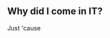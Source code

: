 ##  Why did I come in IT?
Just 'cause
​‫‭‍     ​‫‭‍     ​‫‭‍     ​‫‭‍     ​‫‭‍     ​‫‭‍     ​‫‭‍     ​‫‭‍     ​‫‭‍     ​‫‭‍     ​‫‭‍     ​‫‭‍     ​‫‭‍     ​‫‭‍     ​‫‭‍     ​‫‭‍     ​‫‭‍     ​‫‭‍     ​‫‭‍     ​‫‭‍     ​‫‭‍     ​‫‭‍     ​‫‭‍     ​‫‭‍     ​‫‭‍     ​‫‭‍     ​‫‭‍     ​‫‭‍     ​‫‭‍     ​‫‭‍     ​‫‭‍     ​‫‭‍     ​‫‭‍     ​‫‭‍     ​‫‭‍     ​‫‭‍     ​‫‭‍     ​‫‭‍     ​‫‭‍     ​‫‭‍     ​‫‭‍     ​‫‭‍     ​‫‭‍     ​‫‭‍     ​‫‭‍     ​‫‭‍     ​‫‭‍     ​‫‭‍     ​‫‭‍     ​‫‭‍     ​‫‭‍     ​‫‭‍     ​‫‭‍     ​‫‭‍     ​‫‭‍     ​‫‭‍     ​‫‭‍     ​‫‭‍     ​‫‭‍     ​‫‭‍     ​‫‭‍     ​‫‭‍     ​‫‭‍     ​‫‭‍     ​‫‭‍     ​‫‭‍     ​‫‭‍     ​‫‭‍     ​‫‭‍     ​‫‭‍     ​‫‭‍     ​‫‭‍     ​‫‭‍     ​‫‭‍     ​‫‭‍     ​‫‭‍     ​‫‭‍     ​‫‭‍     ​‫‭‍     ​‫‭‍     ​‫‭‍     ​‫‭‍     ​‫‭‍     ​‫‭‍     ​‫‭‍     ​‫‭‍     ​‫‭‍     ​‫‭‍     ​‫‭‍     ​‫‭‍     ​‫‭‍     ​‫‭‍     ​‫‭‍     ​‫‭‍     ​‫‭‍     ​‫‭‍     ​‫‭‍     ​‫‭‍     ​‫‭‍     ​‫‭‍     ​‫‭‍     ​‫‭‍     ​‫‭‍     ​‫‭‍     ​‫‭‍     ​‫‭‍     ​‫‭‍     ​‫‭‍     ​‫‭‍     ​‫‭‍     ​‫‭‍     ​‫‭‍     ​‫‭‍     ​‫‭‍     ​‫‭‍     ​‫‭‍     ​‫‭‍     ​‫‭‍     ​‫‭‍     ​‫‭‍     ​‫‭‍     ​‫‭‍     ​‫‭‍     ​‫‭‍     ​‫‭‍     ​‫‭‍     ​‫‭‍     ​‫‭‍     ​‫‭‍     ​‫‭‍     ​‫‭‍     ​‫‭‍     ​‫‭‍     ​‫‭‍     ​‫‭‍     ​‫‭‍     ​‫‭‍     ​‫‭‍     ​‫‭‍     ​‫‭‍     ​‫‭‍     ​‫‭‍     ​‫‭‍     ​‫‭‍     ​‫‭‍     ​‫‭‍     ​‫‭‍     ​‫‭‍     ​‫‭‍     ​‫‭‍     ​‫‭‍     ​‫‭‍     ​‫‭‍     ​‫‭‍     ​‫‭‍     ​‫‭‍     ​‫‭‍     ​‫‭‍     ​‫‭‍     ​‫‭‍     ​‫‭‍     ​‫‭‍     ​‫‭‍     ​‫‭‍     ​‫‭‍     ​‫‭‍     ​‫‭‍     ​‫‭‍     ​‫‭‍     ​‫‭‍     ​‫‭‍     ​‫‭‍     ​‫‭‍     ​‫‭‍     ​‫‭‍     ​‫‭‍     ​‫‭‍     ​‫‭‍     ​‫‭‍     ​‫‭‍     ​‫‭‍     ​‫‭‍     ​‫‭‍     ​‫‭‍     ​‫‭‍     ​‫‭‍     ​‫‭‍     ​‫‭‍     ​‫‭‍     ​‫‭‍     ​‫‭‍     ​‫‭‍     ​‫‭‍     ​‫‭‍     ​‫‭‍     ​‫‭‍     ​‫‭‍     ​‫‭‍     ​‫‭‍     ​‫‭‍     ​‫‭‍     ​‫‭‍     ​‫‭‍     ​‫‭‍     ​‫‭‍     ​‫‭‍     ​‫‭‍     ​‫‭‍     ​‫‭‍     ​‫‭‍     ​‫‭‍     ​‫‭‍     ​‫‭‍     ​‫‭‍     ​‫‭‍     ​‫‭‍     ​‫‭‍     ​‫‭‍     ​‫‭‍     ​‫‭‍     ​‫‭‍     ​‫‭‍     ​‫‭‍     ​‫‭‍     ​‫‭‍     ​‫‭‍     ​‫‭‍     ​‫‭‍     ​‫‭‍     ​‫‭‍     ​‫‭‍     ​‫‭‍     ​‫‭‍     ​‫‭‍     ​‫‭‍     ​‫‭‍     ​‫‭‍     ​‫‭‍     ​‫‭‍     ​‫‭‍     ​‫‭‍     ​‫‭‍     ​‫‭‍     ​‫‭‍     ​‫‭‍     ​‫‭‍     ​‫‭‍     ​‫‭‍     ​‫‭‍     ​‫‭‍     ​‫‭‍     ​‫‭‍     ​‫‭‍     ​‫‭‍     ​‫‭‍     ​‫‭‍     ​‫‭‍     ​‫‭‍     ​‫‭‍     ​‫‭‍     ​‫‭‍     ​‫‭‍     ​‫‭‍     ​‫‭‍     ​‫‭‍     ​‫‭‍     ​‫‭‍     ​‫‭‍     ​‫‭‍     ​‫‭‍     ​‫‭‍     ​‫‭‍     ​‫‭‍     ​‫‭‍     ​‫‭‍     ​‫‭‍     ​‫‭‍     ​‫‭‍     ​‫‭‍     ​‫‭‍     ​‫‭‍     ​‫‭‍     ​‫‭‍     ​‫‭‍     ​‫‭‍     ​‫‭‍     ​‫‭‍     ​‫‭‍     ​‫‭‍     ​‫‭‍     ​‫‭‍     ​‫‭‍     ​‫‭‍     ​‫‭‍     ​‫‭‍     ​‫‭‍     ​‫‭‍     ​‫‭‍     ​‫‭‍     ​‫‭‍     ​‫‭‍     ​‫‭‍     ​‫‭‍     ​‫‭‍     ​‫‭‍     ​‫‭‍     ​‫‭‍     ​‫‭‍     ​‫‭‍     ​‫‭‍     ​‫‭‍     ​‫‭‍     ​‫‭‍     ​‫‭‍     ​‫‭‍     ​‫‭‍     ​‫‭‍     ​‫‭‍     ​‫‭‍     ​‫‭‍     ​‫‭‍     ​‫‭‍     ​‫‭‍     ​‫‭‍     ​‫‭‍     ​‫‭‍     ​‫‭‍     ​‫‭‍     ​‫‭‍     ​‫‭‍     ​‫‭‍     ​‫‭‍     ​‫‭‍     ​‫‭‍     ​‫‭‍     ​‫‭‍     ​‫‭‍     ​‫‭‍     ​‫‭‍     ​‫‭‍     ​‫‭‍     ​‫‭‍     ​‫‭‍     ​‫‭‍     ​‫‭‍     ​‫‭‍     ​‫‭‍     ​‫‭‍     ​‫‭‍     ​‫‭‍     ​‫‭‍     ​‫‭‍     ​‫‭‍     ​‫‭‍     ​‫‭‍     ​‫‭‍     ​‫‭‍     ​‫‭‍     ​‫‭‍     ​‫‭‍     ​‫‭‍     ​‫‭‍     ​‫‭‍     ​‫‭‍     ​‫‭‍     ​‫‭‍     ​‫‭‍     ​‫‭‍     ​‫‭‍     ​‫‭‍     ​‫‭‍     ​‫‭‍     ​‫‭‍     ​‫‭‍     ​‫‭‍     ​‫‭‍     ​‫‭‍     ​‫‭‍     ​‫‭‍     ​‫‭‍     ​‫‭‍     ​‫‭‍     ​‫‭‍     ​‫‭‍     ​‫‭‍     ​‫‭‍     ​‫‭‍     ​‫‭‍     ​‫‭‍     ​‫‭‍     ​‫‭‍     ​‫‭‍     ​‫‭‍     ​‫‭‍     ​‫‭‍     ​‫‭‍     ​‫‭‍     ​‫‭‍     ​‫‭‍     ​‫‭‍     ​‫‭‍     ​‫‭‍     ​‫‭‍     ​‫‭‍     ​‫‭‍     ​‫‭‍     ​‫‭‍     ​‫‭‍     ​‫‭‍     ​‫‭‍     ​‫‭‍     ​‫‭‍     ​‫‭‍     ​‫‭‍     ​‫‭‍     ​‫‭‍     ​‫‭‍     ​‫‭‍     ​‫‭‍     ​‫‭‍     ​‫‭‍     ​‫‭‍     ​‫‭‍     ​‫‭‍     ​‫‭‍     ​‫‭‍     ​‫‭‍     ​‫‭‍     ​‫‭‍     ​‫‭‍     ​‫‭‍     ​‫‭‍     ​‫‭‍     ​‫‭‍     ​‫‭‍     ​‫‭‍     ​‫‭‍     ​‫‭‍     ​‫‭‍     ​‫‭‍     ​‫‭‍     ​‫‭‍     ​‫‭‍     ​‫‭‍     ​‫‭‍     ​‫‭‍     ​‫‭‍     ​‫‭‍     ​‫‭‍     ​‫‭‍     ​‫‭‍     ​‫‭‍     ​‫‭‍     ​‫‭‍     ​‫‭‍     ​‫‭‍     ​‫‭‍     ​‫‭‍     ​‫‭‍     ​‫‭‍     ​‫‭‍     ​‫‭‍     ​‫‭‍     ​‫‭‍     ​‫‭‍     ​‫‭‍     ​‫‭‍     ​‫‭‍     ​‫‭‍     ​‫‭‍     ​‫‭‍     ​‫‭‍     ​‫‭‍     ​‫‭‍     ​‫‭‍     ​‫‭‍     ​‫‭‍     ​‫‭‍     ​‫‭‍     ​‫‭‍     ​‫‭‍     ​‫‭‍     ​‫‭‍     ​‫‭‍     ​‫‭‍     ​‫‭‍     ​‫‭‍     ​‫‭‍     ​‫‭‍     ​‫‭‍     ​‫‭‍     ​‫‭‍     ​‫‭‍     ​‫‭‍     ​‫‭‍     ​‫‭‍     ​‫‭‍     ​‫‭‍     ​‫‭‍     ​‫‭‍     ​‫‭‍     ​‫‭‍     ​‫‭‍     ​‫‭‍     ​‫‭‍     ​‫‭‍     ​‫‭‍     ​‫‭‍     ​‫‭‍     ​‫‭‍     ​‫‭‍     ​‫‭‍     ​‫‭‍     ​‫‭‍     ​‫‭‍     ​‫‭‍     ​‫‭‍     ​‫‭‍     ​‫‭‍     ​‫‭‍     ​‫‭‍     ​‫‭‍     ​‫‭‍     ​‫‭‍     ​‫‭‍     ​‫‭‍     ​‫‭‍     ​‫‭‍     ​‫‭‍     ​‫‭‍     ​‫‭‍     ​‫‭‍     ​‫‭‍     ​‫‭‍     ​‫‭‍     ​‫‭‍     ​‫‭‍     ​‫‭‍     ​‫‭‍     ​‫‭‍     ​‫‭‍     ​‫‭‍     ​‫‭‍     ​‫‭‍     ​‫‭‍     ​‫‭‍     ​‫‭‍     ​‫‭‍     ​‫‭‍     ​‫‭‍     ​‫‭‍     ​‫‭‍     ​‫‭‍     ​‫‭‍     ​‫‭‍     ​‫‭‍     ​‫‭‍     ​‫‭‍     ​‫‭‍     ​‫‭‍     ​‫‭‍     ​‫‭‍     ​‫‭‍     ​‫‭‍     ​‫‭‍     ​‫‭‍     ​‫‭‍     ​‫‭‍     ​‫‭‍     ​‫‭‍     ​‫‭‍     ​‫‭‍     ​‫‭‍     ​‫‭‍     ​‫‭‍     ​‫‭‍     ​‫‭‍     ​‫‭‍     ​‫‭‍     ​‫‭‍     ​‫‭‍     ​‫‭‍     ​‫‭‍     ​‫‭‍     ​‫‭‍     ​‫‭‍     ​‫‭‍     ​‫‭‍     ​‫‭‍     ​‫‭‍     ​‫‭‍     ​‫‭‍     ​‫‭‍     ​‫‭‍     ​‫‭‍     ​‫‭‍     ​‫‭‍     ​‫‭‍     ​‫‭‍     ​‫‭‍     ​‫‭‍     ​‫‭‍     ​‫‭‍     ​‫‭‍     ​‫‭‍     ​‫‭‍     ​‫‭‍     ​‫‭‍     ​‫‭‍     ​‫‭‍     ​‫‭‍     ​‫‭‍     ​‫‭‍     ​‫‭‍     ​‫‭‍     ​‫‭‍     ​‫‭‍     ​‫‭‍     ​‫‭‍     ​‫‭‍     ​‫‭‍     ​‫‭‍     ​‫‭‍     ​‫‭‍     ​‫‭‍     ​‫‭‍     ​‫‭‍     ​‫‭‍     ​‫‭‍     ​‫‭‍     ​‫‭‍     ​‫‭‍     ​‫‭‍     ​‫‭‍     ​‫‭‍     ​‫‭‍     ​‫‭‍     ​‫‭‍     ​‫‭‍     ​‫‭‍     ​‫‭‍     ​‫‭‍     ​‫‭‍     ​‫‭‍     ​‫‭‍     ​‫‭‍     ​‫‭‍     ​‫‭‍     ​‫‭‍     ​‫‭‍     ​‫‭‍     ​‫‭‍     ​‫‭‍     ​‫‭‍     ​‫‭‍     ​‫‭‍     ​‫‭‍     ​‫‭‍     ​‫‭‍     ​‫‭‍     ​‫‭‍     ​‫‭‍     ​‫‭‍     ​‫‭‍     ​‫‭‍     ​‫‭‍     ​‫‭‍     ​‫‭‍     ​‫‭‍     ​‫‭‍     ​‫‭‍     ​‫‭‍     ​‫‭‍     ​‫‭‍     ​‫‭‍     ​‫‭‍     ​‫‭‍     ​‫‭‍     ​‫‭‍     ​‫‭‍     ​‫‭‍     ​‫‭‍     ​‫‭‍     ​‫‭‍     ​‫‭‍     ​‫‭‍     ​‫‭‍     ​‫‭‍     ​‫‭‍     ​‫‭‍     ​‫‭‍     ​‫‭‍     ​‫‭‍     ​‫‭‍     ​‫‭‍     ​‫‭‍     ​‫‭‍     ​‫‭‍     ​‫‭‍     ​‫‭‍     ​‫‭‍     ​‫‭‍     ​‫‭‍     ​‫‭‍     ​‫‭‍     ​‫‭‍     ​‫‭‍     ​‫‭‍     ​‫‭‍     ​‫‭‍     ​‫‭‍     ​‫‭‍     ​‫‭‍     ​‫‭‍     ​‫‭‍     ​‫‭‍     ​‫‭‍     ​‫‭‍     ​‫‭‍     ​‫‭‍     ​‫‭‍     ​‫‭‍     ​‫‭‍     ​‫‭‍     ​‫‭‍     ​‫‭‍     ​‫‭‍     ​‫‭‍     ​‫‭‍     ​‫‭‍     ​‫‭‍     ​‫‭‍     ​‫‭‍     ​‫‭‍     ​‫‭‍     ​‫‭‍     ​‫‭‍     ​‫‭‍     ​‫‭‍     ​‫‭‍     ​‫‭‍     ​‫‭‍     ​‫‭‍     ​‫‭‍     ​‫‭‍     ​‫‭‍     ​‫‭‍     ​‫‭‍     ​‫‭‍     ​‫‭‍     ​‫‭‍     ​‫‭‍     ​‫‭‍     ​‫‭‍     ​‫‭‍     ​‫‭‍     ​‫‭‍     ​‫‭‍     ​‫‭‍     ​‫‭‍     ​‫‭‍     ​‫‭‍     ​‫‭‍     ​‫‭‍     ​‫‭‍     ​‫‭‍     ​‫‭‍     ​‫‭‍     ​‫‭‍     ​‫‭‍     ​‫‭‍     ​‫‭‍     ​‫‭‍     ​‫‭‍     ​‫‭‍     ​‫‭‍     ​‫‭‍     ​‫‭‍     ​‫‭‍     ​‫‭‍     ​‫‭‍     ​‫‭‍     ​‫‭‍     ​‫‭‍     ​‫‭‍     ​‫‭‍     ​‫‭‍     ​‫‭‍     ​‫‭‍     ​‫‭‍     ​‫‭‍     ​‫‭‍     ​‫‭‍     ​‫‭‍     ​‫‭‍     ​‫‭‍     ​‫‭‍     ​‫‭‍     ​‫‭‍     ​‫‭‍     ​‫‭‍     ​‫‭‍     ​‫‭‍     ​‫‭‍     ​‫‭‍     ​‫‭‍     ​‫‭‍     ​‫‭‍     ​‫‭‍     ​‫‭‍     ​‫‭‍     ​‫‭‍     ​‫‭‍     ​‫‭‍     ​‫‭‍     ​‫‭‍     ​‫‭‍     ​‫‭‍     ​‫‭‍     ​‫‭‍     ​‫‭‍     ​‫‭‍     ​‫‭‍     ​‫‭‍     ​‫‭‍     ​‫‭‍     ​‫‭‍     ​‫‭‍     ​‫‭‍     ​‫‭‍     ​‫‭‍     ​‫‭‍     ​‫‭‍     ​‫‭‍     ​‫‭‍     ​‫‭‍     ​‫‭‍     ​‫‭‍     ​‫‭‍     ​‫‭‍     ​‫‭‍     ​‫‭‍     ​‫‭‍     ​‫‭‍     ​‫‭‍     ​‫‭‍     ​‫‭‍     ​‫‭‍     ​‫‭‍     ​‫‭‍     ​‫‭‍     ​‫‭‍     ​‫‭‍     ​‫‭‍     ​‫‭‍     ​‫‭‍     ​‫‭‍     ​‫‭‍     ​‫‭‍     ​‫‭‍     ​‫‭‍     ​‫‭‍     ​‫‭‍     ​‫‭‍     ​‫‭‍     ​‫‭‍     ​‫‭‍     ​‫‭‍     ​‫‭‍     ​‫‭‍     ​‫‭‍     ​‫‭‍     ​‫‭‍     ​‫‭‍     ​‫‭‍     ​‫‭‍     ​‫‭‍     ​‫‭‍     ​‫‭‍     ​‫‭‍     ​‫‭‍     ​‫‭‍     ​‫‭‍     ​‫‭‍     ​‫‭‍     ​‫‭‍     ​‫‭‍     ​‫‭‍     ​‫‭‍     ​‫‭‍     ​‫‭‍     ​‫‭‍     ​‫‭‍     ​‫‭‍     ​‫‭‍     ​‫‭‍     ​‫‭‍     ​‫‭‍     ​‫‭‍     ​‫‭‍     ​‫‭‍     ​‫‭‍     ​‫‭‍     ​‫‭‍     ​‫‭‍     ​‫‭‍     ​‫‭‍     ​‫‭‍     ​‫‭‍     ​‫‭‍     ​‫‭‍     ​‫‭‍     ​‫‭‍     ​‫‭‍     ​‫‭‍     ​‫‭‍     ​‫‭‍     ​‫‭‍     ​‫‭‍     ​‫‭‍     ​‫‭‍     ​‫‭‍     ​‫‭‍     ​‫‭‍     ​‫‭‍     ​‫‭‍     ​‫‭‍     ​‫‭‍     ​‫‭‍     ​‫‭‍     ​‫‭‍     ​‫‭‍     ​‫‭‍     ​‫‭‍     ​‫‭‍     ​‫‭‍     ​‫‭‍     ​‫‭‍     ​‫‭‍     ​‫‭‍     ​‫‭‍     ​‫‭‍     ​‫‭‍     ​‫‭‍     ​‫‭‍     ​‫‭‍     ​‫‭‍     ​‫‭‍     ​‫‭‍     ​‫‭‍     ​‫‭‍     ​‫‭‍     ​‫‭‍     ​‫‭‍     ​‫‭‍     ​‫‭‍     ​‫‭‍     ​‫‭‍     ​‫‭‍     ​‫‭‍     ​‫‭‍     ​‫‭‍     ​‫‭‍     ​‫‭‍     ​‫‭‍     ​‫‭‍     ​‫‭‍     ​‫‭‍     ​‫‭‍     ​‫‭‍     ​‫‭‍     ​‫‭‍     ​‫‭‍     ​‫‭‍     ​‫‭‍     ​‫‭‍     ​‫‭‍     ​‫‭‍     ​‫‭‍     ​‫‭‍     ​‫‭‍     ​‫‭‍     ​‫‭‍     ​‫‭‍     ​‫‭‍     ​‫‭‍     ​‫‭‍     ​‫‭‍     ​‫‭‍     ​‫‭‍     ​‫‭‍     ​‫‭‍     ​‫‭‍     ​‫‭‍     ​‫‭‍     ​‫‭‍     ​‫‭‍     ​‫‭‍     ​‫‭‍     ​‫‭‍     ​‫‭‍     ​‫‭‍     ​‫‭‍     ​‫‭‍     ​‫‭‍     ​‫‭‍     ​‫‭‍     ​‫‭‍     ​‫‭‍     ​‫‭‍     ​‫‭‍     ​‫‭‍     ​‫‭‍     ​‫‭‍     ​‫‭‍     ​‫‭‍     ​‫‭‍     ​‫‭‍     ​‫‭‍     ​‫‭‍     ​‫‭‍     ​‫‭‍     ​‫‭‍     ​‫‭‍     ​‫‭‍     ​‫‭‍     ​‫‭‍     ​‫‭‍     ​‫‭‍     ​‫‭‍     ​‫‭‍     ​‫‭‍     ​‫‭‍     ​‫‭‍     ​‫‭‍     ​‫‭‍     ​‫‭‍     ​‫‭‍     ​‫‭‍     ​‫‭‍     ​‫‭‍     ​‫‭‍     ​‫‭‍     ​‫‭‍     ​‫‭‍     ​‫‭‍     ​‫‭‍     ​‫‭‍     ​‫‭‍     ​‫‭‍     ​‫‭‍     ​‫‭‍     ​‫‭‍     ​‫‭‍     ​‫‭‍     ​‫‭‍     ​‫‭‍     ​‫‭‍     ​‫‭‍     ​‫‭‍     ​‫‭‍     ​‫‭‍     ​‫‭‍     ​‫‭‍     ​‫‭‍     ​‫‭‍     ​‫‭‍     ​‫‭‍     ​‫‭‍     ​‫‭‍     ​‫‭‍     ​‫‭‍     ​‫‭‍     ​‫‭‍     ​‫‭‍     ​‫‭‍     ​‫‭‍     ​‫‭‍     ​‫‭‍     ​‫‭‍     ​‫‭‍     ​‫‭‍     ​‫‭‍     ​‫‭‍     ​‫‭‍     ​‫‭‍     ​‫‭‍     ​‫‭‍     ​‫‭‍     ​‫‭‍     ​‫‭‍     ​‫‭‍     ​‫‭‍     ​‫‭‍     ​‫‭‍     ​‫‭‍     ​‫‭‍     ​‫‭‍     ​‫‭‍     ​‫‭‍     ​‫‭‍     ​‫‭‍     ​‫‭‍     ​‫‭‍     ​‫‭‍     ​‫‭‍     ​‫‭‍     ​‫‭‍     ​‫‭‍     ​‫‭‍     ​‫‭‍     ​‫‭‍     ​‫‭‍     ​‫‭‍     ​‫‭‍     ​‫‭‍     ​‫‭‍     ​‫‭‍     ​‫‭‍     ​‫‭‍     ​‫‭‍     ​‫‭‍     ​‫‭‍     ​‫‭‍     ​‫‭‍     ​‫‭‍     ​‫‭‍     ​‫‭‍     ​‫‭‍     ​‫‭‍     ​‫‭‍     ​‫‭‍     ​‫‭‍     ​‫‭‍     ​‫‭‍     ​‫‭‍     ​‫‭‍     ​‫‭‍     ​‫‭‍     ​‫‭‍     ​‫‭‍     ​‫‭‍     ​‫‭‍     ​‫‭‍     ​‫‭‍     ​‫‭‍     ​‫‭‍     ​‫‭‍     ​‫‭‍     ​‫‭‍     ​‫‭‍     ​‫‭‍     ​‫‭‍     ​‫‭‍     ​‫‭‍     ​‫‭‍     ​‫‭‍     ​‫‭‍     ​‫‭‍     ​‫‭‍     ​‫‭‍     ​‫‭‍     ​‫‭‍     ​‫‭‍     ​‫‭‍     ​‫‭‍     ​‫‭‍     ​‫‭‍     ​‫‭‍     ​‫‭‍     ​‫‭‍     ​‫‭‍     ​‫‭‍     ​‫‭‍     ​‫‭‍     ​‫‭‍     ​‫‭‍     ​‫‭‍     ​‫‭‍     ​‫‭‍     ​‫‭‍     ​‫‭‍     ​‫‭‍     ​‫‭‍     ​‫‭‍     ​‫‭‍     ​‫‭‍     ​‫‭‍     ​‫‭‍     ​‫‭‍     ​‫‭‍     ​‫‭‍     ​‫‭‍     ​‫‭‍     ​‫‭‍     ​‫‭‍     ​‫‭‍     ​‫‭‍     ​‫‭‍     ​‫‭‍     ​‫‭‍     ​‫‭‍     ​‫‭‍     ​‫‭‍     ​‫‭‍     ​‫‭‍     ​‫‭‍     ​‫‭‍     ​‫‭‍     ​‫‭‍     ​‫‭‍     ​‫‭‍     ​‫‭‍     ​‫‭‍     ​‫‭‍     ​‫‭‍     ​‫‭‍     ​‫‭‍     ​‫‭‍     ​‫‭‍     ​‫‭‍     ​‫‭‍     ​‫‭‍     ​‫‭‍     ​‫‭‍     ​‫‭‍     ​‫‭‍     ​‫‭‍     ​‫‭‍     ​‫‭‍     ​‫‭‍     ​‫‭‍     ​‫‭‍     ​‫‭‍     ​‫‭‍     ​‫‭‍     ​‫‭‍     ​‫‭‍     ​‫‭‍     ​‫‭‍     ​‫‭‍     ​‫‭‍     ​‫‭‍     ​‫‭‍     ​‫‭‍     ​‫‭‍     ​‫‭‍     ​‫‭‍     ​‫‭‍     ​‫‭‍     ​‫‭‍     ​‫‭‍     ​‫‭‍     ​‫‭‍     ​‫‭‍     ​‫‭‍     ​‫‭‍     ​‫‭‍     ​‫‭‍     ​‫‭‍     ​‫‭‍     ​‫‭‍     ​‫‭‍     ​‫‭‍     ​‫‭‍     ​‫‭‍     ​‫‭‍     ​‫‭‍     ​‫‭‍     ​‫‭‍     ​‫‭‍     ​‫‭‍     ​‫‭‍     ​‫‭‍     ​‫‭‍     ​‫‭‍     ​‫‭‍     ​‫‭‍     ​‫‭‍     ​‫‭‍     ​‫‭‍     ​‫‭‍     ​‫‭‍     ​‫‭‍     ​‫‭‍     ​‫‭‍     ​‫‭‍     ​‫‭‍     ​‫‭‍     ​‫‭‍     ​‫‭‍     ​‫‭‍     ​‫‭‍     ​‫‭‍     ​‫‭‍     ​‫‭‍     ​‫‭‍     ​‫‭‍     ​‫‭‍     ​‫‭‍     ​‫‭‍     ​‫‭‍     ​‫‭‍     ​‫‭‍     ​‫‭‍     ​‫‭‍     ​‫‭‍     ​‫‭‍     ​‫‭‍     ​‫‭‍     ​‫‭‍     ​‫‭‍     ​‫‭‍     ​‫‭‍     ​‫‭‍     ​‫‭‍     ​‫‭‍     ​‫‭‍     ​‫‭‍     ​‫‭‍     ​‫‭‍     ​‫‭‍     ​‫‭‍     ​‫‭‍     ​‫‭‍     ​‫‭‍     ​‫‭‍     ​‫‭‍     ​‫‭‍     ​‫‭‍     ​‫‭‍     ​‫‭‍     ​‫‭‍     ​‫‭‍     ​‫‭‍     ​‫‭‍     ​‫‭‍     ​‫‭‍     ​‫‭‍     ​‫‭‍     ​‫‭‍     ​‫‭‍     ​‫‭‍     ​‫‭‍     ​‫‭‍     ​‫‭‍     ​‫‭‍     ​‫‭‍     ​‫‭‍     ​‫‭‍     ​‫‭‍     ​‫‭‍     ​‫‭‍     ​‫‭‍     ​‫‭‍     ​‫‭‍     ​‫‭‍     ​‫‭‍     ​‫‭‍     ​‫‭‍     ​‫‭‍     ​‫‭‍     ​‫‭‍     ​‫‭‍     ​‫‭‍     ​‫‭‍     ​‫‭‍     ​‫‭‍     ​‫‭‍     ​‫‭‍     ​‫‭‍     ​‫‭‍     ​‫‭‍     ​‫‭‍     ​‫‭‍     ​‫‭‍     ​‫‭‍     ​‫‭‍     ​‫‭‍     ​‫‭‍     ​‫‭‍     ​‫‭‍     ​‫‭‍     ​‫‭‍     ​‫‭‍     ​‫‭‍     ​‫‭‍     ​‫‭‍     ​‫‭‍     ​‫‭‍     ​‫‭‍     ​‫‭‍     ​‫‭‍     ​‫‭‍     ​‫‭‍     ​‫‭‍     ​‫‭‍     ​‫‭‍     ​‫‭‍     ​‫‭‍     ​‫‭‍     ​‫‭‍     ​‫‭‍     ​‫‭‍     ​‫‭‍     ​‫‭‍     ​‫‭‍     ​‫‭‍     ​‫‭‍     ​‫‭‍     ​‫‭‍     ​‫‭‍     ​‫‭‍     ​‫‭‍     ​‫‭‍     ​‫‭‍     ​‫‭‍     ​‫‭‍     ​‫‭‍     ​‫‭‍     ​‫‭‍     ​‫‭‍     ​‫‭‍     ​‫‭‍     ​‫‭‍     ​‫‭‍     ​‫‭‍     ​‫‭‍     ​‫‭‍     ​‫‭‍     ​‫‭‍     ​‫‭‍     ​‫‭‍     ​‫‭‍     ​‫‭‍     ​‫‭‍     ​‫‭‍     ​‫‭‍     ​‫‭‍     ​‫‭‍     ​‫‭‍     ​‫‭‍     ​‫‭‍     ​‫‭‍     ​‫‭‍     ​‫‭‍     ​‫‭‍     ​‫‭‍     ​‫‭‍     ​‫‭‍     ​‫‭‍     ​‫‭‍     ​‫‭‍     ​‫‭‍     ​‫‭‍     ​‫‭‍     ​‫‭‍     ​‫‭‍     ​‫‭‍     ​‫‭‍     ​‫‭‍     ​‫‭‍     ​‫‭‍     ​‫‭‍     ​‫‭‍     ​‫‭‍     ​‫‭‍     ​‫‭‍     ​‫‭‍     ​‫‭‍     ​‫‭‍     ​‫‭‍     ​‫‭‍     ​‫‭‍     ​‫‭‍     ​‫‭‍     ​‫‭‍     ​‫‭‍     ​‫‭‍     ​‫‭‍     ​‫‭‍     ​‫‭‍     ​‫‭‍     ​‫‭‍     ​‫‭‍     ​‫‭‍     ​‫‭‍     ​‫‭‍     ​‫‭‍     ​‫‭‍     ​‫‭‍     ​‫‭‍     ​‫‭‍     ​‫‭‍     ​‫‭‍     ​‫‭‍     ​‫‭‍     ​‫‭‍     ​‫‭‍     ​‫‭‍     ​‫‭‍     ​‫‭‍     ​‫‭‍     ​‫‭‍     ​‫‭‍     ​‫‭‍     ​‫‭‍     ​‫‭‍     ​‫‭‍     ​‫‭‍     ​‫‭‍     ​‫‭‍     ​‫‭‍     ​‫‭‍     ​‫‭‍     ​‫‭‍     ​‫‭‍     ​‫‭‍     ​‫‭‍     ​‫‭‍     ​‫‭‍     ​‫‭‍     ​‫‭‍     ​‫‭‍     ​‫‭‍     ​‫‭‍     ​‫‭‍     ​‫‭‍     ​‫‭‍     ​‫‭‍     ​‫‭‍     ​‫‭‍     ​‫‭‍     ​‫‭‍     ​‫‭‍     ​‫‭‍     ​‫‭‍     ​‫‭‍     ​‫‭‍     ​‫‭‍     ​‫‭‍     ​‫‭‍     ​‫‭‍     ​‫‭‍     ​‫‭‍     ​‫‭‍     ​‫‭‍     ​‫‭‍     ​‫‭‍     ​‫‭‍     ​‫‭‍     ​‫‭‍     ​‫‭‍     ​‫‭‍     ​‫‭‍     ​‫‭‍     ​‫‭‍     ​‫‭‍     ​‫‭‍     ​‫‭‍     ​‫‭‍     ​‫‭‍     ​‫‭‍     ​‫‭‍     ​‫‭‍     ​‫‭‍     ​‫‭‍     ​‫‭‍     ​‫‭‍     ​‫‭‍     ​‫‭‍     ​‫‭‍     ​‫‭‍     ​‫‭‍     ​‫‭‍     ​‫‭‍     ​‫‭‍     ​‫‭‍     ​‫‭‍     ​‫‭‍     ​‫‭‍     ​‫‭‍     ​‫‭‍     ​‫‭‍     ​‫‭‍     ​‫‭‍     ​‫‭‍     ​‫‭‍     ​‫‭‍     ​‫‭‍     ​‫‭‍     ​‫‭‍     ​‫‭‍     ​‫‭‍     ​‫‭‍     ​‫‭‍     
